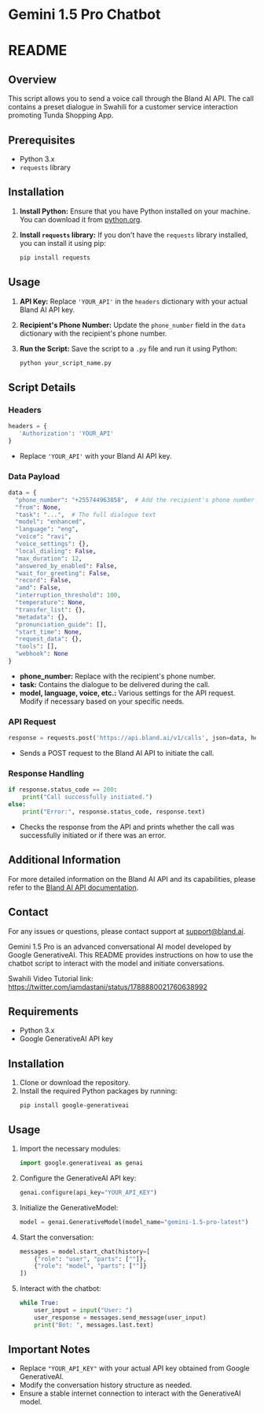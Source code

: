 # Gemini 1.5 Pro Chatbot

# README

## Overview

This script allows you to send a voice call through the Bland AI API. The call contains a preset dialogue in Swahili for a customer service interaction promoting Tunda Shopping App.

## Prerequisites

- Python 3.x
- `requests` library

## Installation

1. **Install Python:** Ensure that you have Python installed on your machine. You can download it from [python.org](https://www.python.org/).

2. **Install `requests` library:** If you don't have the `requests` library installed, you can install it using pip:

   ```bash
   pip install requests
   ```

## Usage

1. **API Key:** Replace `'YOUR_API'` in the `headers` dictionary with your actual Bland AI API key.

2. **Recipient's Phone Number:** Update the `phone_number` field in the `data` dictionary with the recipient's phone number.

3. **Run the Script:** Save the script to a `.py` file and run it using Python:

   ```bash
   python your_script_name.py
   ```

## Script Details

### Headers

```python
headers = {
   'Authorization': 'YOUR_API'
}
```

- Replace `'YOUR_API'` with your Bland AI API key.

### Data Payload

```python
data = {
  "phone_number": "+255744963858",  # Add the recipient's phone number
  "from": None,
  "task": "...",  # The full dialogue text
  "model": "enhanced",
  "language": "eng",
  "voice": "ravi",
  "voice_settings": {},
  "local_dialing": False,
  "max_duration": 12,
  "answered_by_enabled": False,
  "wait_for_greeting": False,
  "record": False,
  "amd": False,
  "interruption_threshold": 100,
  "temperature": None,
  "transfer_list": {},
  "metadata": {},
  "pronunciation_guide": [],
  "start_time": None,
  "request_data": {},
  "tools": [],
  "webhook": None
}
```

- **phone_number:** Replace with the recipient's phone number.
- **task:** Contains the dialogue to be delivered during the call.
- **model, language, voice, etc.:** Various settings for the API request. Modify if necessary based on your specific needs.

### API Request

```python
response = requests.post('https://api.bland.ai/v1/calls', json=data, headers=headers)
```

- Sends a POST request to the Bland AI API to initiate the call.

### Response Handling

```python
if response.status_code == 200:
    print("Call successfully initiated.")
else:
    print("Error:", response.status_code, response.text)
```

- Checks the response from the API and prints whether the call was successfully initiated or if there was an error.

## Additional Information

For more detailed information on the Bland AI API and its capabilities, please refer to the [Bland AI API documentation](https://api.bland.ai/docs).

## Contact

For any issues or questions, please contact support at [support@bland.ai](mailto:support@bland.ai).




Gemini 1.5 Pro is an advanced conversational AI model developed by Google GenerativeAI. This README provides instructions on how to use the chatbot script to interact with the model and initiate conversations.

Swahili Video Tutorial link:
https://twitter.com/iamdastani/status/1788880021760638992

## Requirements
- Python 3.x
- Google GenerativeAI API key

## Installation
1. Clone or download the repository.
2. Install the required Python packages by running:
    ```
    pip install google-generativeai
    ```

## Usage
1. Import the necessary modules:
    ```python
    import google.generativeai as genai
    ```

2. Configure the GenerativeAI API key:
    ```python
    genai.configure(api_key="YOUR_API_KEY")
    ```

3. Initialize the GenerativeModel:
    ```python
    model = genai.GenerativeModel(model_name="gemini-1.5-pro-latest")
    ```

4. Start the conversation:
    ```python
    messages = model.start_chat(history=[
        {"role": "user", "parts": [""]},
        {"role": "model", "parts": [""]}
    ])
    ```

5. Interact with the chatbot:
    ```python
    while True:
        user_input = input("User: ")
        user_response = messages.send_message(user_input)
        print("Bot: ", messages.last.text)
    ```

## Important Notes
- Replace `"YOUR_API_KEY"` with your actual API key obtained from Google GenerativeAI.
- Modify the conversation history structure as needed.
- Ensure a stable internet connection to interact with the GenerativeAI model.



